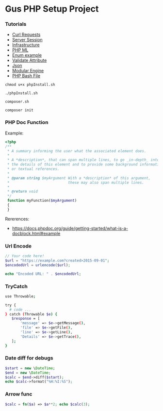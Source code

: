 # Gus PHP Setup Project

### Tutorials
- [Curl Requests](./tutorials/curlRequests.md)
- [Server Session](./tutorials/serverSession.md)
- [Infrastructure](./infrastructure/main.md)
- [PHP ML](./tutorials/php_ml.md)
- [Enum example](./tutorials/enum.md)
- [Validate Attribute](./tutorials/ValidateAttribute.md)
- [Json](./tutorials/json.md)
- [Modular Engine](./images/ModularEngine.png)
- [PHP Bash File](./public/src/mybashphp)

```
chmod u+x phpInstall.sh

./phpInstall.sh

composer.sh

composer init
```
### PHP Doc Function
Example:
```php
<?php
/**
 * A summary informing the user what the associated element does.
 *
 * A *description*, that can span multiple lines, to go _in-depth_ into
 * the details of this element and to provide some background information
 * or textual references.
 *
 * @param string $myArgument With a *description* of this argument,
 *                           these may also span multiple lines.
 *
 * @return void
 */
 function myFunction($myArgument)
 {
 }
```
Rererences:
- https://docs.phpdoc.org/guide/getting-started/what-is-a-docblock.html#example
### Url Encode
```php
// Your code here!
$url = "https://example.com?created>2015-09-01";
$encodedUrl = urlencode($url);

echo "Encoded URL: " . $encodedUrl;
```
### TryCatch
```sh
use Throwable;

try {
  # code ...
} catch (Throwable $e) {
   $response = [
       'message' => $e->getMessage(),
       'file' => $e->getFile(),
       'line' => $e->getLine(),
       'Details' => $e->getTrace(),
   ];
}
```
### Date diff for debugs
```php
$start = new \DateTime;
$end = new \DateTime;
$calc = $end->diff($start);
echo $calc->format("%H:%I:%S");
```
### Arrow func
```php
$calc = fn($a) => $a**2; echo $calc(3);
```

